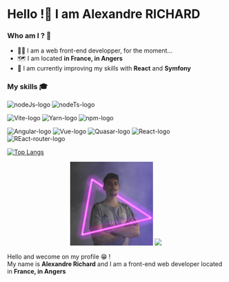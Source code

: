 <h1>Hello !👋 I am Alexandre RICHARD </h1>

<h3>Who am I ? 🤔</h3>

<ul>
  <li>👨‍💻 I am a web front-end developper, for the moment...</li>
  <li>🗺️ I am located <b>in France, in Angers</b></li>
  <li>🧠 I am currently improving my skills with <b>React</b> and <b>Symfony</b></li>
</ul>

<h3>My skills 🎓</h3>

<p>
  <img src="https://img.shields.io/badge/Node.js-339933?style=for-the-badge&logo=nodedotjs&logoColor=white" alt="nodeJs-logo"/>
  <img src="https://img.shields.io/badge/ts--node-3178C6?style=for-the-badge&logo=ts-node&logoColor=white" alt="nodeTs-logo"/>
</p>
<p>
  <img src="https://img.shields.io/badge/Vite-B73BFE?style=for-the-badge&logo=vite&logoColor=FFD62E" alt="Vite-logo"/>
  <img src="https://img.shields.io/badge/Yarn-2C8EBB?style=for-the-badge&logo=yarn&logoColor=white" alt="Yarn-logo"/>
  <img src="https://img.shields.io/badge/npm-CB3837?style=for-the-badge&logo=npm&logoColor=white" alt="npm-logo" />
</p>
<p>
  <img src="https://img.shields.io/badge/Angular-DD0031?style=for-the-badge&logo=angular&logoColor=white" alt="Angular-logo" />
  <img src="https://img.shields.io/badge/Vue.js-35495E?style=for-the-badge&logo=vuedotjs&logoColor=4FC08D" alt="Vue-logo" />
  <img src="https://img.shields.io/badge/Quasar-1976D2?style=for-the-badge&logo=quasar&logoColor=white" alt="Quasar-logo" />
  <img src="https://img.shields.io/badge/React-20232A?style=for-the-badge&logo=react&logoColor=61DAFB" alt="React-logo" />
  <img src="https://img.shields.io/badge/React_Router-CA4245?style=for-the-badge&logo=react-router&logoColor=white" alt="REact-router-logo" />
</p>


[![Top Langs](https://github-readme-stats.vercel.app/api/top-langs/?username=AlexandreRichrd&theme=material-palenight)](https://github.com/anuraghazra/github-readme-stats)
  
  
<p align="center">
  <img src="https://github.com/AlexandreRichrd/AlexandreRichrd/blob/main/img/PPNeon.png" width="192px"/>
  <img src="https://github-readme-stats.vercel.app/api?username=AlexandreRichrd&show_icons=true&theme=material-palenight" />
</p>

<p>
  Hello and wecome on my profile 😁 !<br>
  My name is <b>Alexandre Richard</b> and I am a front-end web developer located in <b>France, in Angers</b>  
</p>

 <!--
<p>
  <img src="https://github-readme-stats.vercel.app/api/top-langs/?username=AlexandreRichrd&layout=compact" />
</p>
 
**AlexandreRichrd/AlexandreRichrd** is a ✨ _special_ ✨ repository because its `README.md` (this file) appears on your GitHub profile.

Here are some ideas to get you started:

- 🔭 I’m currently working on ...
- 🌱 I’m currently learning ...
- 👯 I’m looking to collaborate on ...
- 🤔 I’m looking for help with ...
- 💬 Ask me about ...
- 📫 How to reach me: ...
- 😄 Pronouns: ...
- ⚡ Fun fact: ...
-->
